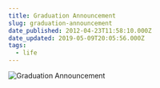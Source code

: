 ```yaml
---
title: Graduation Announcement
slug: graduation-announcement
date_published: 2012-04-23T11:58:10.000Z
date_updated: 2019-05-09T20:05:56.000Z
tags:
  - life
---
```


![Graduation Announcement](http://res.cloudinary.com/joelgoodman/image/upload/h_734,w_1024/v1401313229/announcementBack_yxlgdf.jpg)
